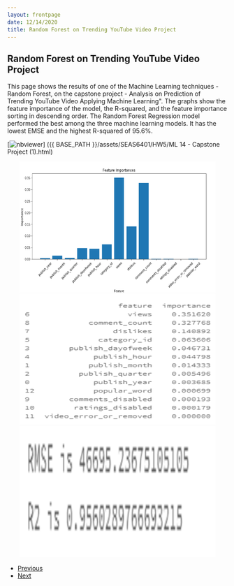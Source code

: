 ```yaml
---
layout: frontpage
date: 12/14/2020
title: Random Forest on Trending YouTube Video Project
---
```


## Random Forest on Trending YouTube Video Project

This page shows the results of one of the Machine Learning techniques - Random Forest, on the capstone project - Analysis on Prediction of Trending YouTube Video Applying Machine Learning". The graphs show the feature importance of the model, the R-squared, and the feature importance sorting in descending order. The Random Forest Regression model performed the best among the three machine learning models. It has the lowest EMSE and the highest R-squared of 95.6%. 

[![nbviewer](https://raw.githubusercontent.com/jupyter/design/master/logos/Badges/nbviewer_badge.svg)]
({{ BASE_PATH }}/assets/SEAS6401/HW5/ML 14 - Capstone Project (1).html) 

<center><a href="{{ BASE_PATH }}/pages/SEAS6401.html#seas6401-final-project"><img src="/assets/publpics/dt_featureimportance.PNG" alt="Feature Importance" style="width:450px;height:300px;"></a></center>

<center><a href="{{ BASE_PATH }}/pages/SEAS6401.html#seas6401-final-project"><img src="/assets/publpics/rf1.PNG" alt="Feature Importance" style="width:450px;height:300px;"></a></center>

<center><a href="{{ BASE_PATH }}/pages/SEAS6401.html#seas6401-final-project"><img src="/assets/publpics/rf2.PNG" alt="Feature Importance" style="width:450px;height:300px;"></a></center>

<div class="navbar">
  <div class="navbar-inner">
      <ul class="nav">
          <li><a href="tesla.html">Previous</a></li>
          <li><a href="knn.html">Next</a></li>
      </ul>
  </div>
</div>
